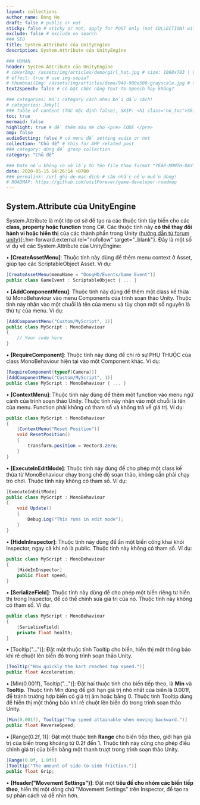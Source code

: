 ```yaml
---
layout: collections
author_name: Dong Ho
draft: false # public or not
sticky: false # sticky or not, apply for POST only (not COLLECTION) with including thumbnailImg
exclude: false # exclude on search
### SEO
title: System.Attribute của UnityEngine
description: System.Attribute của UnityEngine

### HUMAN
header: System.Attribute của UnityEngine
# coverImg: /assets/img/articles/demo/girl_hat.jpg # size: 1068x703 | 900x500 | 600x400
# effect: true # use img-sepia?
# thumbnailImg: /assets/img/articles/demo/940-900x500-grayscale.jpg # size: 900x500 | 600x400
text2speech: false # có bật chức năng Text-To-Speech hay không?

### categories: mỗi category cách nhau bởi dấu cách!
# categories: Jekyll
### Table of content (TOC mặc định false), SKIP: <h1 class="no_toc">Skip toc</h1> hoặc <div class="no_toc_section">
toc: true
mermaid: false
highlight: true # để thêm màu mè cho <pre> CODE </pre>
amp: false
audioSetting: false # có menu để setting audio or not
collection: "Chủ đề" # this for AMP related post
### category: dùng để group collection
category: "Chủ đề"

### Date nếu không có sẽ lấy từ tên file theo format "YEAR-MONTH-DAY-title.md"
date: 2020-05-15 14:26:14 +0700
### permalink: /url-ghi-de-mac-dinh # cân nhắc nếu muốn dùng!
# ROADMAP: https://github.com/utilForever/game-developer-roadmap
---
```


## System.Attribute của UnityEngine

System.Attribute là một lớp cơ sở để tạo ra các thuộc tính tùy biến cho các **class, property hoặc function** trong C#. Các thuộc tính này **có thể thay đổi hành vi hoặc hiển thị** của các thành phần trong Unity [(hướng dẫn từ forum unity)](https://forum.unity.com/threads/tutorial-character-stats-aka-attributes-system.504095/){:.hvr-forward.external rel="nofollow" target="_blank"}. Đây là một số ví dụ về các System.Attribute của UnityEngine:

•  **[CreateAssetMenu]**: Thuộc tính này dùng để thêm menu context ở Asset, giúp tạo các ScriptableObject Asset. Ví dụ:<br>
```csharp
[CreateAssetMenu(menuName = "DongHD/Events/Game Event")]
public class GameEvent : ScriptableObject { ... }
```

•  **[AddComponentMenu]**: Thuộc tính này dùng để thêm một class kế thừa từ MonoBehaviour vào menu Components của trình soạn thảo Unity. Thuộc tính này nhận vào một chuỗi là tên của menu và tùy chọn một số nguyên là thứ tự của menu. Ví dụ:<br>
```csharp
[AddComponentMenu("Custom/MyScript", 1)]
public class MyScript : MonoBehaviour
{
    // Your code here
}
```

•  **[RequireComponent]**: Thuộc tính này dùng để chỉ rõ sự PHỤ THUỘC của class MonoBehaviour hiện tại vào một Component khác. Ví dụ:<br>
```csharp
[RequireComponent(typeof(Camera))]
[AddComponentMenu("Custom/MyScript", 1)]
public class MyScript : MonoBehaviour { ... }
```

•  **[ContextMenu]**: Thuộc tính này dùng để thêm một function vào menu ngữ cảnh của trình soạn thảo Unity. Thuộc tính này nhận vào một chuỗi là tên của menu. Function phải không có tham số và không trả về giá trị. Ví dụ:<br>
```csharp
public class MyScript : MonoBehaviour
{
    [ContextMenu("Reset Position")]
    void ResetPosition()
    {
        transform.position = Vector3.zero;
    }
}
```

•  **[ExecuteInEditMode]**: Thuộc tính này dùng để cho phép một class kế thừa từ MonoBehaviour chạy trong chế độ soạn thảo, không cần phải chạy trò chơi. Thuộc tính này không có tham số. Ví dụ:<br>
```csharp
[ExecuteInEditMode]
public class MyScript : MonoBehaviour
{
    void Update()
    {
        Debug.Log("This runs in edit mode");
    }
}
```

•  **[HideInInspector]**: Thuộc tính này dùng để ẩn một biến công khai khỏi Inspector, ngay cả khi nó là public. Thuộc tính này không có tham số. Ví dụ:<br>
```csharp
public class MyScript : MonoBehaviour
{
    [HideInInspector]
    public float speed;
}
```

•  **[SerializeField]**: Thuộc tính này dùng để cho phép một biến riêng tư hiển thị trong Inspector, để có thể chỉnh sửa giá trị của nó. Thuộc tính này không có tham số. Ví dụ:<br>
```csharp
public class MyScript : MonoBehaviour
{
    [SerializeField]
    private float health;
}
```

•  [Tooltip("...")]: Đặt một thuộc tính Tooltip cho biến, hiển thị một thông báo khi rê chuột lên biến đó trong trình soạn thảo Unity.<br>
```csharp
[Tooltip("How quickly the kart reaches top speed.")]
public float Acceleration;
```

•  [Min(0.001f), Tooltip("...")]: Đặt hai thuộc tính cho biến tiếp theo, là **Min** và **Tooltip**. Thuộc tính Min dùng để giới hạn giá trị nhỏ nhất của biến là 0.001f, để tránh trường hợp biến có giá trị âm hoặc bằng 0. Thuộc tính Tooltip dùng để hiển thị một thông báo khi rê chuột lên biến đó trong trình soạn thảo Unity.<br>
```csharp
[Min(0.001f), Tooltip("Top speed attainable when moving backward.")]
public float ReverseSpeed;
```

•  [Range(0.2f, 1)]: Đặt một thuộc tính **Range** cho biến tiếp theo, giới hạn giá trị của biến trong khoảng từ 0.2f đến 1. Thuộc tính này cũng cho phép điều chỉnh giá trị của biến bằng một thanh trượt trong trình soạn thảo Unity.<br>
```csharp
[Range(0.0f, 1.0f)]
[Tooltip("The amount of side-to-side friction.")]
public float Grip;
```

•  **[Header("Movement Settings")]**: Đặt một **tiêu đề cho nhóm các biến tiếp theo**, hiển thị một dòng chữ "Movement Settings" trên Inspector, để tạo ra sự phân cách và dễ nhìn hơn.